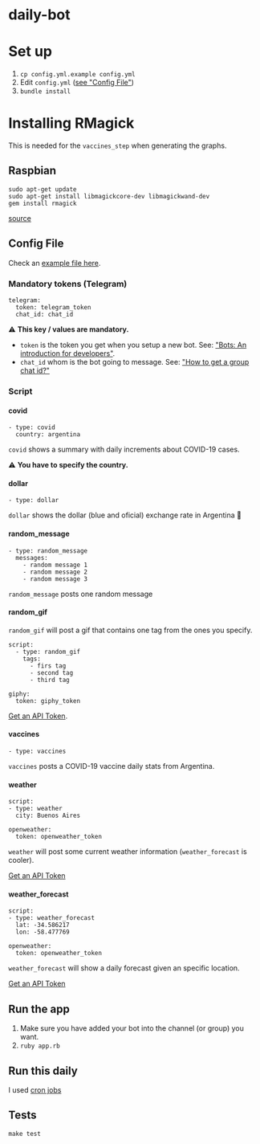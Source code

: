 # daily-bot

# Set up
1. `cp config.yml.example config.yml`
1. Edit `config.yml` ([see "Config File"](#config-file))
1. `bundle install`

# Installing RMagick
This is needed for the `vaccines_step` when generating the graphs.

## Raspbian
```
sudo apt-get update
sudo apt-get install libmagickcore-dev libmagickwand-dev
gem install rmagick
```
[source](https://www.andrewhavens.com/posts/29/how-to-install-the-rmagick-gem-on-a-raspberry-pi)

## Config File
Check an [example file here](config.yml.example).

### Mandatory tokens (Telegram)
```
telegram:
  token: telegram_token
  chat_id: chat_id
```

⚠️ __This key / values are mandatory.__
- `token` is the token you get when you setup a new bot. See: ["Bots: An introduction for developers"](https://core.telegram.org/bots#6-botfather).
- `chat_id` whom is the bot going to message. See: ["How to get a group chat id?"](https://stackoverflow.com/a/32572159)

### Script
#### covid
```
- type: covid
  country: argentina
```
`covid` shows a summary with daily increments about COVID-19 cases. 

:warning: __You have to specify the country.__

#### dollar
```
- type: dollar
```
`dollar` shows the dollar (blue and oficial) exchange rate in Argentina 💸

#### random_message
```
- type: random_message
  messages:
    - random message 1
    - random message 2
    - random message 3
```
`random_message` posts one random message 

#### random_gif
`random_gif` will post a gif that contains one tag from the ones you specify.

```
script:
  - type: random_gif
    tags:
      - firs tag
      - second tag
      - third tag

giphy:
  token: giphy_token
```

[Get an API Token](https://developers.giphy.com).

#### vaccines
```
- type: vaccines
```
`vaccines` posts a COVID-19 vaccine daily stats from Argentina.

#### weather
```
script:
- type: weather
  city: Buenos Aires
  
openweather:
  token: openweather_token
```
`weather` will post some current weather information (`weather_forecast` is cooler). 

[Get an API Token](https://openweathermap.org/api)

#### weather_forecast
```
script:
- type: weather_forecast
  lat: -34.586217
  lon: -58.477769
  
openweather:
  token: openweather_token
```
`weather_forecast` will show a daily forecast given an specific location. 

[Get an API Token](https://openweathermap.org/api)

## Run the app

1. Make sure you have added your bot into the channel (or group) you want.
1. `ruby app.rb`


## Run this daily
I used [cron jobs](https://en.wikipedia.org/wiki/Cron)

## Tests
```
make test
```
